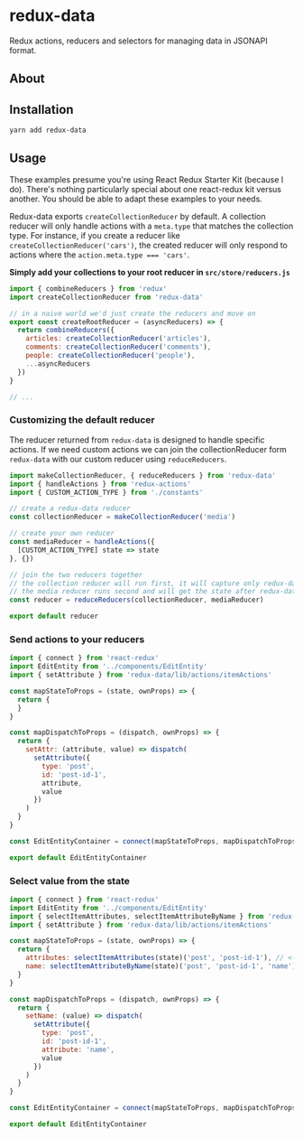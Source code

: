 # redux-data
Redux actions, reducers and selectors for managing data in JSONAPI format.

## About

## Installation

```
yarn add redux-data
```

## Usage
These examples presume you're using React Redux Starter Kit (because I do). There's nothing particularly special about one react-redux kit versus another. You should be able to adapt these examples to your needs.

Redux-data exports `createCollectionReducer` by default. A collection reducer will only handle actions with a `meta.type` that matches the collection type. For instance, if you create a reducer like `createCollectionReducer('cars')`, the created reducer will only respond to actions where the `action.meta.type === 'cars'`.

**Simply add your collections to your root reducer in `src/store/reducers.js`**

```js
import { combineReducers } from 'redux'
import createCollectionReducer from 'redux-data'

// in a naive world we'd just create the reducers and move on
export const createRootReducer = (asyncReducers) => {
  return combineReducers({
    articles: createCollectionReducer('articles'),
    comments: createCollectionReducer('comments'),
    people: createCollectionReducer('people'),
    ...asyncReducers
  })
}

// ...
```

### Customizing the default reducer
The reducer returned from `redux-data` is designed to handle specific actions. If we need custom actions we can join the collectionReducer form `redux-data` with our custom reducer using `reduceReducers`.

```js
import makeCollectionReducer, { reduceReducers } from 'redux-data'
import { handleActions } from 'redux-actions'
import { CUSTOM_ACTION_TYPE } from './constants'

// create a redux-data reducer
const collectionReducer = makeCollectionReducer('media')

// create your own reducer
const mediaReducer = handleActions({
  [CUSTOM_ACTION_TYPE] state => state
}, {})

// join the two reducers together
// the collection reducer will run first, it will capture only redux-data actions
// the media reducer runs second and will get the state after redux-data has altered it
const reducer = reduceReducers(collectionReducer, mediaReducer)

export default reducer
```

### Send actions to your reducers

```js
import { connect } from 'react-redux'
import EditEntity from '../components/EditEntity'
import { setAttribute } from 'redux-data/lib/actions/itemActions'

const mapStateToProps = (state, ownProps) => {
  return {
  }
}

const mapDispatchToProps = (dispatch, ownProps) => {
  return {
    setAttr: (attribute, value) => dispatch(
      setAttribute({
        type: 'post',
        id: 'post-id-1',
        attribute,
        value
      })
    )
  }
}

const EditEntityContainer = connect(mapStateToProps, mapDispatchToProps)(EditEntity)

export default EditEntityContainer
```

### Select value from the state

```js
import { connect } from 'react-redux'
import EditEntity from '../components/EditEntity'
import { selectItemAttributes, selectItemAttributeByName } from 'redux-data/lib/selectors/itemSelectors'
import { setAttribute } from 'redux-data/lib/actions/itemActions'

const mapStateToProps = (state, ownProps) => {
  return {
    attributes: selectItemAttributes(state)('post', 'post-id-1'), // <-- all attributes
    name: selectItemAttributeByName(state)('post', 'post-id-1', 'name'), // <-- just the name
  }
}

const mapDispatchToProps = (dispatch, ownProps) => {
  return {
    setName: (value) => dispatch(
      setAttribute({
        type: 'post',
        id: 'post-id-1',
        attribute: 'name',
        value
      })
    )
  }
}

const EditEntityContainer = connect(mapStateToProps, mapDispatchToProps)(EditEntity)

export default EditEntityContainer

```
